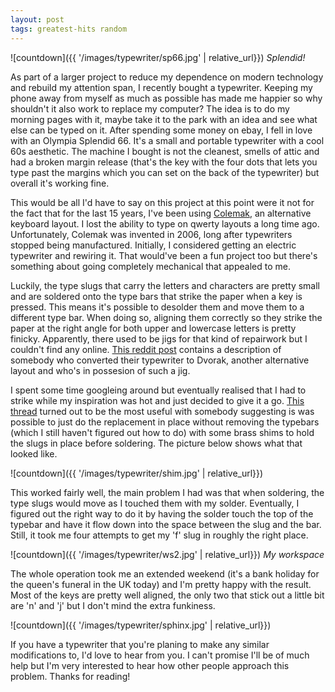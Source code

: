 ```yaml
---
layout: post
tags: greatest-hits random
---
```


![countdown]({{ '/images/typewriter/sp66.jpg' | relative_url}})
*Splendid!*

As part of a larger project to reduce my dependence on modern technology and rebuild my attention span, I recently bought a typewriter. Keeping my phone away from myself as much as possible has made me happier so why shouldn't it also work to replace my computer? The idea is to do my morning pages with it, maybe take it to the park with an idea and see what else can be typed on it. After spending some money on ebay, I fell in love with an Olympia Splendid 66. It's a small and portable typewriter with a cool 60s aesthetic. The machine I bought is not the cleanest, smells of attic and had a broken margin release (that's the key with the four dots that lets you type past the margins which you can set on the back of the typewriter) but overall it's working fine.

This would be all I'd have to say on this project at this point were it not for the fact that for the last 15 years, I've been using [Colemak](https://colemak.com/), an alternative keyboard layout. I lost the ability to type on qwerty layouts a long time ago. Unfortunately, Colemak was invented in 2006, long after typewriters stopped being manufactured. Initially, I considered getting an electric typewriter and rewiring it. That would've been a fun project too but there's something about going completely mechanical that appealed to me.

Luckily, the type slugs that carry the letters and characters are pretty small and are soldered onto the type bars that strike the paper when a key is pressed. This means it's possible to desolder them and move them to a different type bar. When doing so, aligning them correctly so they strike the paper at the right angle for both upper and lowercase letters is pretty finicky. Apparently, there used to be jigs for that kind of repairwork but I couldn't find any online. [This reddit post](https://www.reddit.com/r/typewriters/comments/14szjp/decided_to_share_one_of_mine/) contains a description of somebody who converted their typewriter to Dvorak, another alternative layout and who's in possesion of such a jig.

I spent some time googleing around but eventually realised that I had to strike while my inspiration was hot and just decided to give it a go. [This thread](https://groups.io/g/TYPEWRITERS/topic/soldering_type_slugs/82277130?p=) turned out to be the most useful with somebody suggesting is was possible to just do the replacement in place without removing the typebars (which I still haven't figured out how to do) with some brass shims to hold the slugs in place before soldering. The picture below shows what that looked like.

![countdown]({{ '/images/typewriter/shim.jpg' | relative_url}})

This worked fairly well, the main problem I had was that when soldering, the type slugs would move as I touched them with my solder. Eventually, I figured out the right way to do it by having the solder touch the top of the typebar and have it flow down into the space between the slug and the bar. Still, it took me four attempts to get my 'f' slug in roughly the right place.

![countdown]({{ '/images/typewriter/ws2.jpg' | relative_url}})
*My workspace*

The whole operation took me an extended weekend (it's a bank holiday for the queen's funeral in the UK today) and I'm pretty happy with the result. Most of the keys are pretty well aligned, the only two that stick out a little bit are 'n' and 'j' but I don't mind the extra funkiness.

![countdown]({{ '/images/typewriter/sphinx.jpg' | relative_url}})

If you have a typewriter that you're planing to make any similar modifications to, I'd love to hear from you. I can't promise I'll be of much help but I'm very interested to hear how other people approach this problem. Thanks for reading!